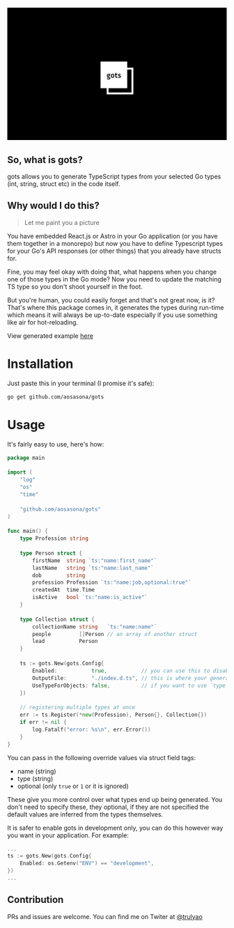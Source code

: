 ![gots](./assets/gots.png)

## So, what is gots?

gots allows you to generate TypeScript types from your selected Go types (int, string, struct etc) in the code itself. 

## Why would I do this?

> Let me paint you a picture

You have embedded React.js or Astro in your Go application (or you have them together in a monorepo) but now you have to define Typescript types for your Go's API responses (or other things) that you already have structs for.

Fine, you may feel okay with doing that, what happens when you change one of those types in the Go mode? Now you need to update the matching TS type so you don't shoot yourself in the foot. 

But you're human, you could easily forget and that's not great now, is it? That's where this package comes in, it generates the types during run-time which means it will always be up-to-date especially if you use something like air for hot-reloading.

View generated example [here](./example/index.d.ts)

# Installation
Just paste this in your terminal (I promise it's safe):
```bash
go get github.com/aosasona/gots
```

# Usage

It's fairly easy to use, here's how:

```go
package main

import (
	"log"
	"os"
	"time"

	"github.com/aosasona/gots"
)

func main() {
	type Profession string

	type Person struct {
		firstName  string `ts:"name:first_name"`
		lastName   string `ts:"name:last_name"`
		dob        string
		profession Profession `ts:"name:job,optional:true"`
		createdAt  time.Time
		isActive   bool `ts:"name:is_active"`
	}

	type Collection struct {
		collectionName string   `ts:"name:name"`
		people         []Person // an array of another struct
		lead           Person
	}

	ts := gots.New(gots.Config{
		Enabled:           true,           // you can use this to disable generation
		OutputFile:        "./index.d.ts", // this is where your generated file will be saved
		UseTypeForObjects: false,          // if you want to use `type X = ...` instead of `interface X ...`
	})

	// registering multiple types at once
	err := ts.Register(*new(Profession), Person{}, Collection{})
	if err != nil {
		log.Fatalf("error: %s\n", err.Error())
	}
}
```

You can pass in the following override values via struct field tags:
- name (string)
- type (string)
- optional (only `true` or `1` or it is ignored)

These give you more control over what types end up being generated. You don't need to specify these, they optional, if they are not specified the default values are inferred from the types themselves.

It is safer to enable gots in development only, you can do this however way you want in your application. For example:

```go
...
ts := gots.New(gots.Config{
	Enabled: os.Getenv("ENV") == "development",
})
...
```


## Contribution

PRs and issues are welcome. You can find me on Twiter at [@trulyao](https://twitter.com/trulyao)
